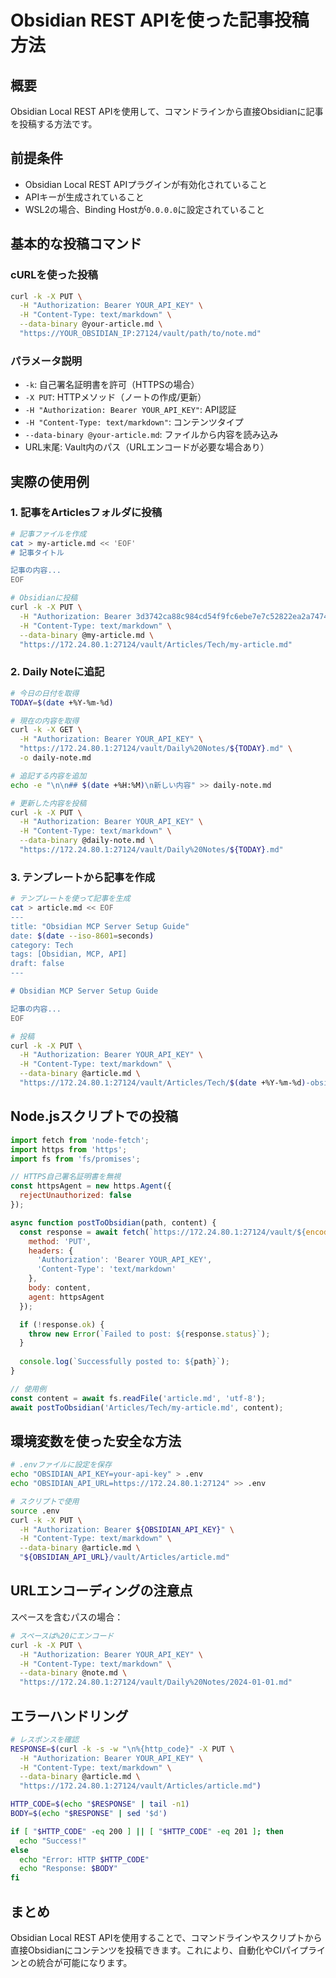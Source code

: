 # Obsidian REST APIを使った記事投稿方法

## 概要
Obsidian Local REST APIを使用して、コマンドラインから直接Obsidianに記事を投稿する方法です。

## 前提条件
- Obsidian Local REST APIプラグインが有効化されていること
- APIキーが生成されていること
- WSL2の場合、Binding Hostが`0.0.0.0`に設定されていること

## 基本的な投稿コマンド

### cURLを使った投稿

```bash
curl -k -X PUT \
  -H "Authorization: Bearer YOUR_API_KEY" \
  -H "Content-Type: text/markdown" \
  --data-binary @your-article.md \
  "https://YOUR_OBSIDIAN_IP:27124/vault/path/to/note.md"
```

### パラメータ説明
- `-k`: 自己署名証明書を許可（HTTPSの場合）
- `-X PUT`: HTTPメソッド（ノートの作成/更新）
- `-H "Authorization: Bearer YOUR_API_KEY"`: API認証
- `-H "Content-Type: text/markdown"`: コンテンツタイプ
- `--data-binary @your-article.md`: ファイルから内容を読み込み
- URL末尾: Vault内のパス（URLエンコードが必要な場合あり）

## 実際の使用例

### 1. 記事をArticlesフォルダに投稿

```bash
# 記事ファイルを作成
cat > my-article.md << 'EOF'
# 記事タイトル

記事の内容...
EOF

# Obsidianに投稿
curl -k -X PUT \
  -H "Authorization: Bearer 3d3742ca88c984cd54f9fc6ebe7e7c52822ea2a747411348a514bd8490753b64" \
  -H "Content-Type: text/markdown" \
  --data-binary @my-article.md \
  "https://172.24.80.1:27124/vault/Articles/Tech/my-article.md"
```

### 2. Daily Noteに追記

```bash
# 今日の日付を取得
TODAY=$(date +%Y-%m-%d)

# 現在の内容を取得
curl -k -X GET \
  -H "Authorization: Bearer YOUR_API_KEY" \
  "https://172.24.80.1:27124/vault/Daily%20Notes/${TODAY}.md" \
  -o daily-note.md

# 追記する内容を追加
echo -e "\n\n## $(date +%H:%M)\n新しい内容" >> daily-note.md

# 更新した内容を投稿
curl -k -X PUT \
  -H "Authorization: Bearer YOUR_API_KEY" \
  -H "Content-Type: text/markdown" \
  --data-binary @daily-note.md \
  "https://172.24.80.1:27124/vault/Daily%20Notes/${TODAY}.md"
```

### 3. テンプレートから記事を作成

```bash
# テンプレートを使って記事を生成
cat > article.md << EOF
---
title: "Obsidian MCP Server Setup Guide"
date: $(date --iso-8601=seconds)
category: Tech
tags: [Obsidian, MCP, API]
draft: false
---

# Obsidian MCP Server Setup Guide

記事の内容...
EOF

# 投稿
curl -k -X PUT \
  -H "Authorization: Bearer YOUR_API_KEY" \
  -H "Content-Type: text/markdown" \
  --data-binary @article.md \
  "https://172.24.80.1:27124/vault/Articles/Tech/$(date +%Y-%m-%d)-obsidian-mcp-setup.md"
```

## Node.jsスクリプトでの投稿

```javascript
import fetch from 'node-fetch';
import https from 'https';
import fs from 'fs/promises';

// HTTPS自己署名証明書を無視
const httpsAgent = new https.Agent({
  rejectUnauthorized: false
});

async function postToObsidian(path, content) {
  const response = await fetch(`https://172.24.80.1:27124/vault/${encodeURIComponent(path)}`, {
    method: 'PUT',
    headers: {
      'Authorization': 'Bearer YOUR_API_KEY',
      'Content-Type': 'text/markdown'
    },
    body: content,
    agent: httpsAgent
  });

  if (!response.ok) {
    throw new Error(`Failed to post: ${response.status}`);
  }
  
  console.log(`Successfully posted to: ${path}`);
}

// 使用例
const content = await fs.readFile('article.md', 'utf-8');
await postToObsidian('Articles/Tech/my-article.md', content);
```

## 環境変数を使った安全な方法

```bash
# .envファイルに設定を保存
echo "OBSIDIAN_API_KEY=your-api-key" > .env
echo "OBSIDIAN_API_URL=https://172.24.80.1:27124" >> .env

# スクリプトで使用
source .env
curl -k -X PUT \
  -H "Authorization: Bearer ${OBSIDIAN_API_KEY}" \
  -H "Content-Type: text/markdown" \
  --data-binary @article.md \
  "${OBSIDIAN_API_URL}/vault/Articles/article.md"
```

## URLエンコーディングの注意点

スペースを含むパスの場合：
```bash
# スペースは%20にエンコード
curl -k -X PUT \
  -H "Authorization: Bearer YOUR_API_KEY" \
  -H "Content-Type: text/markdown" \
  --data-binary @note.md \
  "https://172.24.80.1:27124/vault/Daily%20Notes/2024-01-01.md"
```

## エラーハンドリング

```bash
# レスポンスを確認
RESPONSE=$(curl -k -s -w "\n%{http_code}" -X PUT \
  -H "Authorization: Bearer YOUR_API_KEY" \
  -H "Content-Type: text/markdown" \
  --data-binary @article.md \
  "https://172.24.80.1:27124/vault/Articles/article.md")

HTTP_CODE=$(echo "$RESPONSE" | tail -n1)
BODY=$(echo "$RESPONSE" | sed '$d')

if [ "$HTTP_CODE" -eq 200 ] || [ "$HTTP_CODE" -eq 201 ]; then
  echo "Success!"
else
  echo "Error: HTTP $HTTP_CODE"
  echo "Response: $BODY"
fi
```

## まとめ

Obsidian Local REST APIを使用することで、コマンドラインやスクリプトから直接Obsidianにコンテンツを投稿できます。これにより、自動化やCIパイプラインとの統合が可能になります。